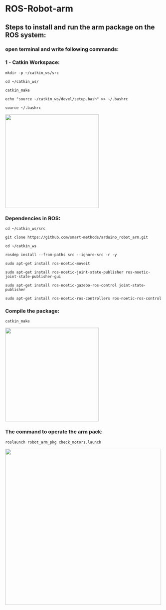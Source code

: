 # ROS-Robot-arm
## Steps to install and run the arm package on the ROS system:
### open terminal and write following commands:
### 1 - Catkin Workspace:
```
mkdir -p ~/catkin_ws/src

cd ~/catkin_ws/

catkin_make

echo "source ~/catkin_ws/devel/setup.bash" >> ~/.bashrc

source ~/.bashrc
```

<div>
<img src="https://user-images.githubusercontent.com/109974986/185767720-e8c0a026-4c51-4a15-bb00-61aa6886e12c.jpg" width="300">
  </div>
  
  ### Dependencies in ROS:
  ```
  cd ~/catkin_ws/src

git clone https://github.com/smart-methods/arduino_robot_arm.git 

cd ~/catkin_ws

rosdep install --from-paths src --ignore-src -r -y

sudo apt-get install ros-noetic-moveit

sudo apt-get install ros-noetic-joint-state-publisher ros-noetic-joint-state-publisher-gui

sudo apt-get install ros-noetic-gazebo-ros-control joint-state-publisher

sudo apt-get install ros-noetic-ros-controllers ros-noetic-ros-control
```
### Compile the package: 
```
catkin_make
```
<div>
<img src="https://user-images.githubusercontent.com/109974986/185768055-58725f33-4f86-4e3f-a307-2c598a2f5f4b.jpg" width="300">
  </div>
  
  ### The command to operate the arm pack:
  ```
  roslaunch robot_arm_pkg check_motors.launch
  ```
  <div>
<img src="https://user-images.githubusercontent.com/109974986/185768164-80c65775-0f74-41b8-baa6-7c24d7251dcd.jpg" width="500">
  </div>
  
